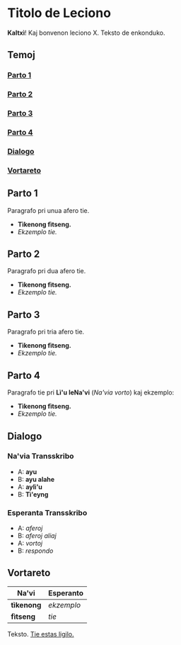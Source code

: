 # Titolo de Leciono

**Kaltxì**! Kaj bonvenon leciono X. Teksto de enkonduko.

## Temoj

### [Parto 1](#1)

### [Parto 2](#2)

### [Parto 3](#3)

### [Parto 4](#4)

### [Dialogo](#d)

### [Vortareto](#v)

<span id="1">
</span>

## Parto 1

Paragrafo pri unua afero tie.

- **Tìkenong fìtseng.**
- _Ekzemplo tie._

<span id="2">
</span>

## Parto 2

Paragrafo pri dua afero tie.

- **Tìkenong fìtseng.**
- _Ekzemplo tie._

<span id="3">
</span>

## Parto 3

Paragrafo pri tria afero tie.

- **Tìkenong fìtseng.**
- _Ekzemplo tie._

<span id="4">
</span>

## Parto 4

Paragrafo tie pri **Lì'u leNa'vi** (_Na'via vorto_) kaj ekzemplo:

- **Tìkenong fìtseng.**
- _Ekzemplo tie._

<span id="d">
</span>

## Dialogo

### Na'via Transskribo

- A: **ayu**
- B: **ayu alahe**
- A: **aylì'u**
- B: **Tì'eyng**

### Esperanta Transskribo

- A: _aferoj_
- B: _aferoj aliaj_
- A: _vortoj_
- B: _respondo_

<span id="v">
</span>

## Vortareto

Na'vi        | Esperanto
------------ | ----------
**tìkenong** | _ekzemplo_
**fìtseng**  | _tie_

Teksto. [Tie estas ligilo.](https://www.youtube.com/watch?v=phC4CEXolG0)
